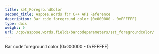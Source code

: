 ```yaml
---
title: set_ForegroundColor
second_title: Aspose.Words for C++ API Reference
description: Bar code foreground color (0x000000 - 0xFFFFFF) 
type: docs
weight: 0
url: /cpp/aspose.words.fields/barcodeparameters/set_foregroundcolor/
---
```


Bar code foreground color (0x000000 - 0xFFFFFF) 

